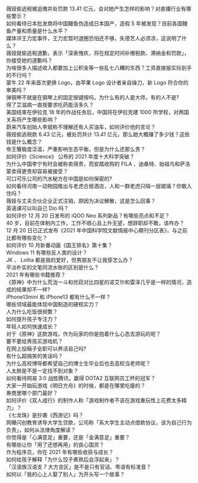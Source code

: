 薇娅偷逃税被追缴并处罚款 13.41 亿元，会对她产生怎样的影响？对直播行业有哪些警示？  
如何看待日本批发商将中国鳗鱼伪造成日本国产，造假 5 年被发现？目前各国鳗鱼产量和质量是什么水平？  
媒体评王力宏事件，王力宏暂时退圈恐怕还不够，失德艺人必须凉，这说明了什么？  
薇娅就偷逃税道歉，表示「深表愧疚，将在规定时间补缴税款、滞纳金和罚款」，你接受她的道歉吗？  
为啥很多人描述收入都要加上公积金等一些乱七八糟的东西？工资直接报实际到手的不行吗？  
蒙牛 22 年来首次更换 Logo，由苹果 Logo 设计者亲自操刀，新 Logo 符合你的审美吗？  
弹钢琴不就是在钢琴上的固定按键按吗，为什么有的人是大师，有的人不是?  
得了艾滋病一直按要求吃药能活多久？  
美国结束在伊拉克 18 年的作战任务后，中国将在伊拉克建 1000 所学校，对两国关系将产生哪些影响？  
蔚来汽车创始人李斌称不理解还有人买油车，如何评价他的言论？  
薇娅偷逃税款 6.43 亿元，被处罚共计 13.41 亿元，那么她大概赚了多少钱？这些钱是什么概念？  
帝王蟹极度泛滥，严重影响生态平衡，但是为什么还那么贵？  
如何评价《Science》 公布的 2021 年度十大科学突破？  
为什么中国李宁有时会被称卖得贵，而安踏收购的 FILA 、迪桑特、始祖鸟和萨洛蒙卖得更贵却容易被接受？  
可口可乐公司的汽水秘方在中国是如何保密的?  
如何看待河南一动物园推出与老虎合居酒店，人和一群老虎只隔一层玻璃？你敢入住吗？  
薇娅与丈夫合伙企业正式注销，原因为决议解散，这是怎么回事？  
英语课可以叫自己 Dio 吗？  
如何评价 12 月 20 日发布的 iQOO Neo 系列新品？有哪些亮点和不足？  
40 岁，目前在体制内工作，工作不顺心且上升无望，想辞职却不敢，该咋办？  
12 月 20 日已正式发布《2021 年中国科学院文献情报中心期刊分区表》，与之前比都有哪些变化？  
如何评价 10 月新番动画《国王排名》第十集？  
Windows 11 有哪些反人类的设计？  
JK 、 Lolita 都是我的爱好，但男朋友不让我穿怎么办？  
平淡朴实的文笔同流水账的区别是什么？  
2021 年有哪些书籍推荐？  
《原神》中为什么荒泷一斗和优菈对比四星的诺艾尔和雷泽几乎是一样的情况，造成的结果却不一样?  
iPhone13mini 和 iPhone13 都有什么不一样？  
哪些领域最能体现中国制造的硬核实力？  
人为什么吃饭很频繁？  
如何提升孩子专注力？  
年轻人如何快速成长？  
对于《原神》这款游戏，作为玩家的你是抱着什么心态去游玩的呢？  
要不要给男孩买游戏机？  
在网上投稿子全职可以养活自己吗?  
有什么超搞笑的笑话吗？  
为什么高校博导都希望自己的博士生毕业后也去高校当老师呢？  
人太胖是不是一定找不到对象？  
如何看待网易 3:0 战胜腾讯，赢得 DOTA2 互联网员工杯的冠军？  
大家一开始玩游戏《明日方舟》的时候，都是在哪里吃瘪的？  
券商里哪个部门最好？  
如何评价《双人成行》的制作人称「游戏制作者不该在游戏重玩性上花费太多精力」？  
《七龙珠》是抄袭《西游记》吗？  
网曝闪创教育诱导大学生贷款，公司称「系大学生主动点借款协议，该为自己行为负责」，如何从法律角度解读？  
你觉得是「心满意足」重要，还是「金满意足」重要？  
有哪些让你「用了还想再用」的良心国货？  
作为程序员，你在 2021 年有哪些收获与成长？  
如何给孩子解释「为什么饺子煮熟后会浮起来」？  
「汉语族汉语支 7 大方言区」是不是只有官话、粤语有标准音？  
如何以「我的心上人娶了别人」为开头写一个故事？  
